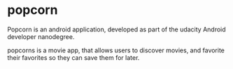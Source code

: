 # popcorn

Popcorn is an android application, developed as part of the udacity Android developer nanodegree. 

popcorns is a movie app, that allows users to discover movies, and favorite their favorites so they can save them for later. 
